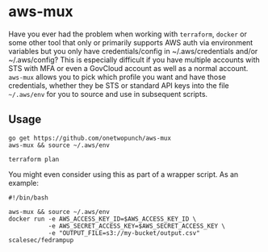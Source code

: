 # aws-mux

Have you ever had the problem when working with `terraform`, `docker` or some other tool that only or primarily supports AWS auth via environment variables but you only have credentials/config in ~/.aws/credentials and/or ~/.aws/config? This is especially difficult if you have multiple accounts with STS with MFA or even a GovCloud account as well as a normal account. `aws-mux` allows you to pick which profile you want and have those credentials, whether they be STS or standard API keys into the file `~/.aws/env` for you to source and use in subsequent scripts.

## Usage
```
go get https://github.com/onetwopunch/aws-mux
aws-mux && source ~/.aws/env

terraform plan
```

You might even consider using this as part of a wrapper script. As an example:

```
#!/bin/bash

aws-mux && source ~/.aws/env
docker run -e AWS_ACCESS_KEY_ID=$AWS_ACCESS_KEY_ID \
           -e AWS_SECRET_ACCESS_KEY=$AWS_SECRET_ACCESS_KEY \
           -e "OUTPUT_FILE=s3://my-bucket/output.csv" scalesec/fedrampup
```
